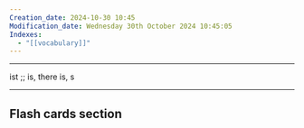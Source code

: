 ```yaml
---
Creation_date: 2024-10-30 10:45
Modification_date: Wednesday 30th October 2024 10:45:05
Indexes:
  - "[[vocabulary]]"
---
```


----

ist ;; is, there is, s



















---
## Flash cards section

